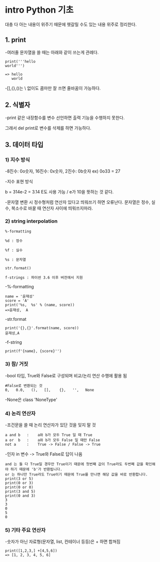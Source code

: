 # intro Python 기초

대충 다 아는 내용이 위주기 때문에 헷갈릴 수도 있는 내용 위주로 정리한다.



## 1. print

-여러줄 문자열을 쓸 때는 아래와 같이 쓰는게 관례다.

```
print('''hello
world''')
```

```
=> hello
   world
```

-[],{},()는 \ 없이도 콤마만 잘 쓰면 줄바꿈이 가능하다.



## 2. 식별자

-print 같은 내장함수를 변수 선언하면 출력 기능을 수행하지 못한다.

 그래서 del print로 변수를 삭제를 하면 가능하다.



## 3. 데이터 타입

### 1) 지수 방식

-8진수: 0o숫자, 16진수: 0x숫자, 2진수: 0b숫자   ex) 0o33 = 27

-지수 표현 방식

b = 314e-2  = 3.14        E도 사용 가능     /  e가 10을 뜻하는 것 같다.



-문자열 변환 시 정수형처럼 연산자 있다고 띄워쓰기 하면 오류난다. 문자열은 정수, 실수, 복소수로 바꿀 때 연산자 사이에 띄워쓰지마라.

### 2) string interpolation

```
%-formatting

%d : 정수

%f : 실수

%s : 문자열

str.format()

f-strings : 파이썬 3.6 이후 버전에서 지원
```



-%-formatting

```
name = '윤재성' 
score = 'A'
print('%s,  %s' % (name, score))
=>윤재성,  A
```

-str.format

```
print('{},{}'.format(name, score))
윤재성,A
```

-f-string

```
print(f'{name}, {score}'')
```



### 3) 참/ 거짓

-bool 타입, True와 False로 구성되며 비교/논리 연산 수행에 활용 됨

```
#False로 변환되는 것
0,   0.0,   (),   [],    {},   '',   None
```

-None은 class 'NoneType'



### 4) 논리 연산자

-조건문을 쓸 때 논리 연산자가 있단 것을 잊지 말 것

```
a and b   :    a와 b가 모두 True 일 때 True
a or  b   :    a와 b가 모두 False 일 때만 False
not a     :    True -> False / False -> True
```

-인자 in 변수 -> True와 False로 답이 나옴



```
and 는 둘 다 True일 경우만 True이기 때문에 첫번째 값이 True라도 두번째 값을 확인해야 하기 때문에 'b'가 반환됩니다.
or 는 하나만 True라도 True이기 때문에 True를 만나면 해당 값을 바로 반환합니다.
print(3 or 5)
print(0 or 3)
print(0 or 0)
print(3 and 5)
print(0 and 3)
3
3
0
5
0
```

### 5) 기타 주요 연산자

-숫자가 아닌 자료형(문자열, list, 컨테이너 등등)은 + 하면 합쳐짐

```
print([1,2,3,] +[4,5,6])
=> [1, 2, 3, 4, 5, 6]
```

